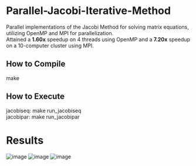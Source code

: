 # Parallel-Jacobi-Iterative-Method
Parallel implementations of the Jacobi Method for solving matrix equations, utilizing OpenMP and MPI for parallelization.\
Attained a **1.60x** speedup on 4 threads using OpenMP and a **7.20x** speedup on a 10-computer cluster using MPI.


## How to Compile
make

## How to Execute
jacobiseq: make run_jacobiseq\
jacobipar: make run_jacobipar


# Results

![image](https://github.com/EduardoCavValenca/Parallel-Jacobi-Iterative-Method/assets/65577892/876036b2-c675-4d83-a95d-c7da305bddc8)
![image](https://github.com/EduardoCavValenca/Parallel-Jacobi-Iterative-Method/assets/65577892/71981c50-5aa3-419c-9021-2248227e1a97)
![image](https://github.com/EduardoCavValenca/Parallel-Jacobi-Iterative-Method/assets/65577892/0a6611e2-0128-4fe0-a955-8be8bacc35b5)
